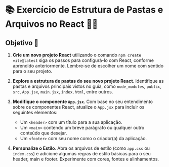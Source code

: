 # 📚 Exercício de Estrutura de Pastas e Arquivos no React 📁📂

## Objetivo 📝

1. **Crie um novo projeto React** utilizando o comando `npm create vite@latest` siga os passos para configurá-lo com React, conforme aprendido anteriormente. Lembre-se de escolher um nome com sentido para o seu projeto.

2. **Explore a estrutura de pastas do seu novo projeto React**. Identifique as pastas e arquivos principais vistos no guia, como `node_modules`, `public`, `src`, `App.jsx`, `main.jsx`, `index.html`, entre outros.

3. **Modifique o componente `App.jsx`**. Com base no seu entendimento sobre os componentes React, atualize o `App.jsx` para incluir os seguintes elementos:
   - Um `<header>` com um título para a sua aplicação.
   - Um `<main>` contendo um breve parágrafo ou qualquer outro conteúdo que desejar.
   - Um `<footer>` com seu nome como o criador(a) da aplicação.

4. **Personalize o Estilo**. Abra os arquivos de estilo (como `app.css` ou `index.css`) e adicione algumas regras de estilo básicas para o seu header, main e footer. Experimente com cores, fontes e alinhamentos.

